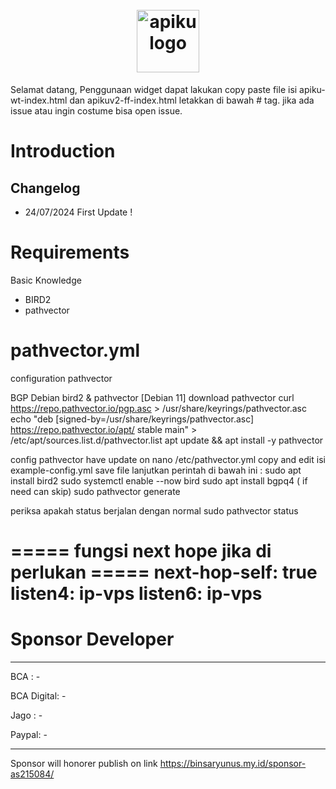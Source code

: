 <h1 align="center">
  <br>
  <a href="https://apiku.id/">
    <picture>
      <source media="(prefers-color-scheme: dark)" srcset="https://apiku.id/wp-content/uploads/2023/12/cropped-logo.png">
      <img alt="apiku logo" src="https://apiku.id/wp-content/uploads/2023/12/cropped-logo.png" height="100">
    </picture>
  </a>
  <br>
</h1>
Selamat datang, Penggunaan widget dapat lakukan copy paste file isi apiku-wt-index.html dan apikuv2-ff-index.html letakkan di bawah #<body> tag. jika ada issue atau ingin costume bisa open issue.

# Introduction
## Changelog
- 24/07/2024 First Update !

# Requirements
Basic Knowledge
- BIRD2
- pathvector
  
# pathvector.yml
configuration pathvector

BGP Debian bird2 & pathvector
[Debian 11]
download pathvector
curl https://repo.pathvector.io/pgp.asc > /usr/share/keyrings/pathvector.asc
echo "deb [signed-by=/usr/share/keyrings/pathvector.asc] https://repo.pathvector.io/apt/ stable main" > /etc/apt/sources.list.d/pathvector.list
apt update && apt install -y pathvector

config pathvector have update on nano /etc/pathvector.yml
copy and edit isi example-config.yml
save file
lanjutkan perintah di bawah ini :
sudo apt install bird2
sudo systemctl enable --now bird
sudo apt install bgpq4 ( if need can skip)
sudo pathvector generate

periksa apakah status berjalan dengan normal 
sudo pathvector status

===== fungsi next hope jika di perlukan =====
next-hop-self: true
listen4: ip-vps
listen6: ip-vps
====================================

# Sponsor Developer
- - - - - - - - - - - - - - - -
BCA : -

BCA Digital: -

Jago : -

Paypal: -
- - - - - - - - - - - - - - - -
Sponsor will honorer publish on link https://binsaryunus.my.id/sponsor-as215084/
